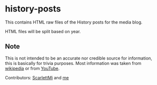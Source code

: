 # history-posts

This contains HTML raw files of the History posts for the media blog.

HTML files will be split based on year.

## Note

This is not intended to be an accurate nor credible source for information, this is basically for trivia purposes. Most information was taken from [wikipedia][] or from [YouTube][].

Contributors:
[ScarlettMi][] and [me][]

[wikipedia]: https://en.wikipedia.org/
[YouTube]: https://www.youtube.com/
[ScarlettMi]: http://intensedebate.com/people/ScarlettMi/
[me]: http://intensedebate.com/people/OcamposMoon/

